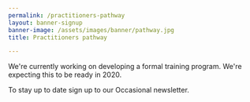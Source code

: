```yaml
---
permalink: /practitioners-pathway
layout: banner-signup
banner-image: /assets/images/banner/pathway.jpg
title: Practitioners pathway

---
```


We're currently working on developing a formal training program. We're expecting this to be ready in 2020. 

To stay up to date sign up to our Occasional newsletter. 